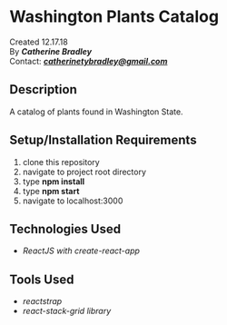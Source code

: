 # Washington Plants Catalog

Created 12.17.18</br>
By _**Catherine Bradley**_</br>
Contact: _**catherinetybradley@gmail.com**_</br>

## Description
A catalog of plants found in Washington State.

## Setup/Installation Requirements

1. clone this repository
2. navigate to project root directory
3. type **npm install**
4. type **npm start**
5. navigate to localhost:3000

## Technologies Used
* _ReactJS with create-react-app_

## Tools Used
* _reactstrap_
* _react-stack-grid library_
